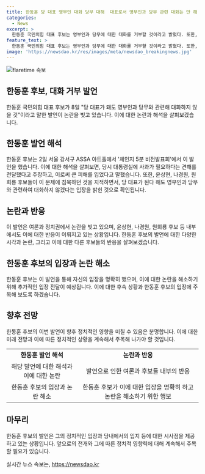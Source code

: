 ```yaml
---
title: 한동훈 당 대표 영부인 대화 당무 대해  대표로서 영부인과 당무 관련 대화는 안 해
categories:
  - News
excerpt: >
  한동훈 국민의힘 대표 후보는 영부인과 당무에 대한 대화를 거부할 것이라고 밝혔다. 또한, 이전에 김 여사의 사과를 요구했다가 대통령실로부터 비상대책위원장 사퇴 압박을 받은 것을 언급하며 다른 후보들을 비판했다. 또한, 당 대표가 되더라도 영부인과 당무에 대한 대화를 거부할 것이라고 강조하며 다른 후보들에게 직접 물어보겠다고 덧붙였다.
feature_text: >
  한동훈 국민의힘 대표 후보는 영부인과 당무에 대한 대화를 거부할 것이라고 밝혔다. 또한, 이전에 김 여사의 사과를 요구했다가 대통령실로부터 비상대책위원장 사퇴 압박을 받은 것을 언급하며 다른 후보들을 비판했다. 또한, 당 대표가 되더라도 영부인과 당무에 대한 대화를 거부할 것이라고 강조하며 다른 후보들에게 직접 물어보겠다고 덧붙였다.
image: 'https://newsdao.kr/res/images/meta/newsdao_breakingnews.jpg'
---
```


<p><img src="https://newsdao.kr/res/images/meta/newsdao_breakingnews.jpg" alt="flaretime 속보" /></p>

<h2>한동훈 후보, 대화 거부 발언</h2>

<p data-ke-size="size16">한동훈 국민의힘 대표 후보가 8일 "당 대표가 돼도 영부인과 당무와 관련해 대화하지 않을 것"이라고 말한 발언이 논란을 빚고 있습니다. 이에 대한 논란과 해석을 살펴보겠습니다.</p>

<h2 data-ke-size="size26">한동훈 발언 해석</h2>

<p data-ke-size="size16">한동훈 후보는 2일 서울 강서구 ASSA 아트홀에서 '체인지 5분 비전발표회'에서 이 발언을 했습니다. 이에 대한 해석을 살펴보면, 당시 대통령실에 사과가 필요하다는 견해를 전달했다고 주장하고, 이로써 큰 피해를 입었다고 말했습니다. 또한, 윤상현, 나경원, 원희룡 후보들이 이 문제에 침묵하던 것을 지적하면서, 당 대표가 된다 해도 영부인과 당무와 관련하여 대화하지 않겠다는 입장을 밝힌 것으로 확인됩니다.</p>

<h2 data-ke-size="size26">논란과 반응</h2>

<p data-ke-size="size16">이 발언은 여론과 정치권에서 논란을 빚고 있으며, 윤상현, 나경원, 원희룡 후보 등 내부에서도 이에 대한 반응이 이뤄지고 있는 상황입니다. 한동훈 후보의 발언에 대한 다양한 시각과 논란, 그리고 이에 대한 다른 후보들의 반응을 살펴보겠습니다.</p>

<h2 data-ke-size="size26">한동훈 후보의 입장과 논란 해소</h2>

<p data-ke-size="size16">한동훈 후보는 이 발언을 통해 자신의 입장을 명확히 했으며, 이에 대한 논란을 해소하기 위해 추가적인 입장 전달이 예상됩니다. 이에 대한 후속 상황과 한동훈 후보의 입장에 주목해 보도록 하겠습니다.</p>

<h2 data-ke-size="size26">향후 전망</h2>

<p data-ke-size="size16">한동훈 후보의 이번 발언이 향후 정치적인 영향을 미칠 수 있음은 분명합니다. 이에 대한 미래 전망과 이에 따른 정치적인 상황을 계속해서 주목해 나가야 할 것입니다.</p>

<table>
  <tr>
    <td style="text-align: center; height: 17px;"><b>한동훈 발언 해석</b></td>
    <td style="text-align: center; height: 17px;"><b>논란과 반응</b></td>
  </tr>
  <tr>
    <td style="text-align: center;">해당 발언에 대한 해석과 이에 대한 논란</td>
    <td style="text-align: center;">발언으로 인한 여론과 후보들 내부의 반응</td>
  </tr>
  <tr>
    <td style="text-align: center;">한동훈 후보의 입장과 논란 해소</td>
    <td style="text-align: center;">한동훈 후보가 이에 대한 입장을 명확히 하고 논란을 해소하기 위한 행보</td>
  </tr>
</table>

<h2 data-ke-size="size26">마무리</h2>

<p data-ke-size="size16">한동훈 후보의 발언은 그의 정치적인 입장과 당내에서의 입지 등에 대한 시사점을 제공하고 있는 상황입니다. 앞으로의 전개와 그에 따른 정치적 영향력에 대해 계속해서 주목할 필요가 있습니다.</p>
실시간 뉴스 속보는, <a href="https://newsdao.kr" rel="dofollow">https://newsdao.kr</a>



